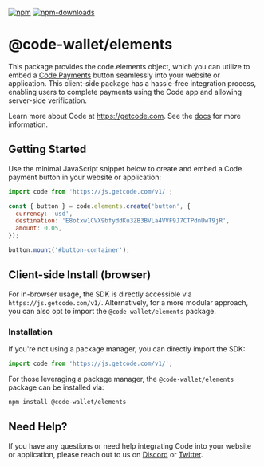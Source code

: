 [![npm][npm-image]][npm-url]
[![npm-downloads][npm-downloads-image]][npm-url]

[npm-downloads-image]: https://img.shields.io/npm/dt/@code-wallet/elements.svg?style=flat
[npm-image]: https://img.shields.io/npm/v/@code-wallet/elements.svg?style=flat
[npm-url]: https://www.npmjs.com/package/@code-wallet/elements.svg

# @code-wallet/elements
This package provides the code.elements object, which you
can utilize to embed a [Code Payments](https://codepayments.org) button
seamlessly into your website or application. This client-side package has a
hassle-free integration process, enabling users to complete payments using the
Code app and allowing server-side verification.

Learn more about Code at https://getcode.com. See the [docs](https://code-wallet.github.io/code-sdk/docs) for more information.

## Getting Started
Use the minimal JavaScript snippet below to create and embed a Code payment
button in your website or application:

```js
import code from 'https://js.getcode.com/v1/';

const { button } = code.elements.create('button', {
  currency: 'usd',
  destination: 'E8otxw1CVX9bfyddKu3ZB3BVLa4VVF9J7CTPdnUwT9jR',
  amount: 0.05,
});

button.mount('#button-container');
```

## Client-side Install (browser)
For in-browser usage, the SDK is directly accessible via
`https://js.getcode.com/v1/`. Alternatively, for a more modular approach, you can
also opt to import the `@code-wallet/elements` package.

### Installation
If you're not using a package manager, you can directly import the SDK:

```js
import code from 'https://js.getcode.com/v1/';
```

For those leveraging a package manager, the `@code-wallet/elements` package can be installed via:

```bash
npm install @code-wallet/elements
```


## Need Help?

If you have any questions or need help integrating Code into your website or
application, please reach out to us on [Discord](https://discord.gg/T8Tpj8DBFp) or
[Twitter](https://twitter.com/getcode).
